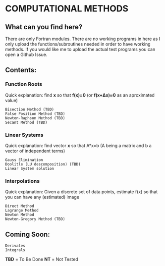 # COMPUTATIONAL METHODS

## What can you find here?
There are only Fortran modules. There are no working programs in here as I only upload the functions/subroutines needed in order to have working methods.
If you would like me to upload the actual test programs you can open a Github Issue.

## Contents:

### Function Roots
Quick explanation: find **x** so that **f(x)=0** (or **f(x+Δx)≈0** as an aproximated value)
```
Bisection Method (TBD)
False Position Method (TBD)
Newton-Raphson Method (TBD)
Secant Method (TBD)
```
### Linear Systems
Quick explanation: find vector **x** so that A*x=b  (A being a matrix and b a vector of independent terms)
```
Gauss Elimination
Doolitle (LU descomposition) (TBD)
Linear System solution
```
### Interpolations
Quick explanation: Given a discrete set of data points, estimate f(x) so that you can have any (estimated) image
```
Direct Method
Lagrange Method
Newton Method
Newton-Gregory Method (TBD)
```
## Coming Soon:
```
Derivates
Integrals
```

**TBD** = To Be Done
**NT** = Not Tested
